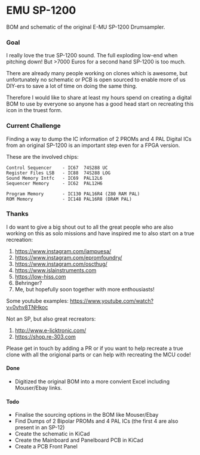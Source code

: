 # EMU SP-1200 #

BOM and schematic of the original E-MU SP-1200 Drumsampler. 

### Goal ###

I really love the true SP-1200 sound. The full exploding low-end when pitching down!
But >7000 Euros for a second hand SP-1200 is too much.

There are already many people working on clones which is awesome, but unfortunately no schematic or PCB is open sourced to enable more of us DIY-ers to save a lot of time on doing the same thing.

Therefore I would like to share at least my hours spend on creating a digital BOM to use by everyone so anyone has a good head start on recreating this icon in the truest form.


### Current Challenge ###

Finding a way to dump the IC information of 2 PROMs and 4 PAL Digital ICs from an original SP-1200 is an important step even for a FPGA version.

These are the involved chips:

```
Control Sequencer    - IC67  74S288 UC 
Register Files LSB   - IC88  74S288 LOG 
Sound Memory Intfc   - IC69  PAL12L6
Sequencer Memory     - IC62  PAL12H6

Program Memory       - IC130 PAL16R4 (Z80 RAM PAL)
ROM Memory           - IC148 PAL16R8 (DRAM PAL)
```

### Thanks ###

I do want to give a big shout out to all the great people who are also working on this as solo missions and have inspired me to also start on a true recreation:

1. https://www.instagram.com/iampuesa/ 
2. https://www.instagram.com/epromfoundry/
3. https://www.instagram.com/oscthug/
4. https://www.islainstruments.com
5. https://low-hiss.com
6. Behringer?
7. Me, but hopefully soon together with more enthousiasts!

Some youtube examples:
https://www.youtube.com/watch?v=0vhv8TNHkoc

Not an SP, but also great recreators:
1. http://www.e-licktronic.com/
2. https://shop.re-303.com

Please get in touch by adding a PR or if you want to help recreate a true clone with all the origional parts or can help with recreating the MCU code!


#### Done ####
- Digitized the original BOM into a more convient Excel including Mouser/Ebay links.

#### Todo ####
- Finalise the sourcing options in the BOM like Mouser/Ebay
- Find Dumps of 2 Bipolar PROMs and 4 PAL ICs (the first 4 are also present in an SP-12)
- Create the schematic in KiCad
- Create the Mainboard and Panelboard PCB in KiCad
- Create a PCB Front Panel

